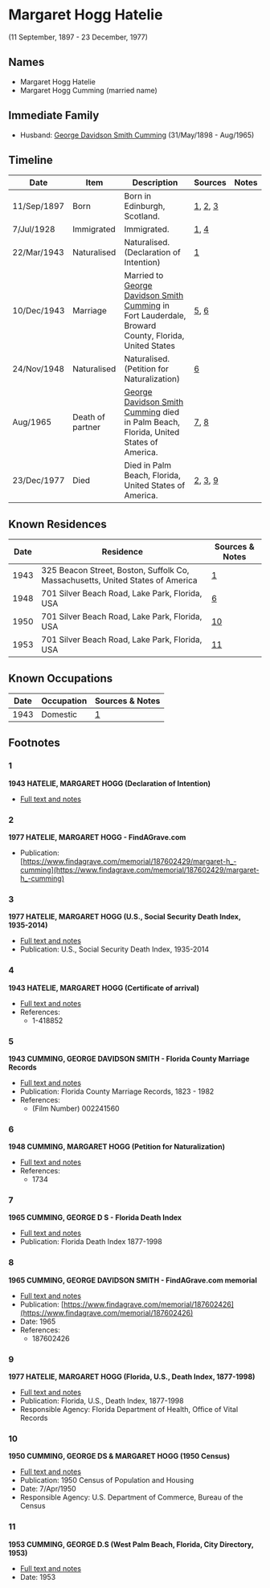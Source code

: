 ﻿---
layout: person
subject_key: i43723296
permalink: /people/i43723296
---

# Margaret Hogg Hatelie
(11 September, 1897 - 23 December, 1977)

## Names

* Margaret Hogg Hatelie
* Margaret Hogg Cumming (married name)

## Immediate Family

* Husband: [George Davidson Smith Cumming](./@13773669@-george-davidson-smith-cumming-b1898-5-31-d1965-8.md) (31/May/1898 - Aug/1965)

## Timeline

Date | Item | Description | Sources | Notes
---|---|---|---|---
11/Sep/1897 | Born | Born in Edinburgh, Scotland. | [1](#1), [2](#2), [3](#3) | 
7/Jul/1928 | Immigrated | Immigrated. | [1](#1), [4](#4) | 
22/Mar/1943 | Naturalised | Naturalised. (Declaration of Intention) | [1](#1) | 
10/Dec/1943 | Marriage | Married to [George Davidson Smith Cumming](./@13773669@-george-davidson-smith-cumming-b1898-5-31-d1965-8.md) in Fort Lauderdale, Broward County, Florida, United States | [5](#5), [6](#6) | 
24/Nov/1948 | Naturalised | Naturalised. (Petition for Naturalization) | [6](#6) | 
Aug/1965 | Death of partner | [George Davidson Smith Cumming](./@13773669@-george-davidson-smith-cumming-b1898-5-31-d1965-8.md) died in Palm Beach, Florida, United States of America. | [7](#7), [8](#8) | 
23/Dec/1977 | Died | Died in Palm Beach, Florida, United States of America. | [2](#2), [3](#3), [9](#9) | 

## Known Residences

Date | Residence | Sources & Notes
---|---|---
1943 | 325 Beacon Street, Boston, Suffolk Co, Massachusetts, United States of America | [1](#1)
1948 | 701 Silver Beach Road, Lake Park, Florida, USA | [6](#6)
1950 | 701 Silver Beach Road, Lake Park, Florida, USA | [10](#10)
1953 | 701 Silver Beach Road, Lake Park, Florida, USA | [11](#11)

## Known Occupations

Date | Occupation | Sources & Notes
---|---|---
1943 | Domestic | [1](#1)

## Footnotes

### 1

**1943 HATELIE, MARGARET HOGG (Declaration of Intention)**

* [Full text and notes](../sources/@56849565@-1943-hatelie,-margaret-hogg-declaration-of-intention-.md)

### 2

**1977 HATELIE, MARGARET HOGG - FindAGrave.com**

* Publication: [https://www.findagrave.com/memorial/187602429/margaret-h_-cumming](https://www.findagrave.com/memorial/187602429/margaret-h_-cumming)

### 3

**1977 HATELIE, MARGARET HOGG (U.S., Social Security Death Index, 1935-2014)**

* [Full text and notes](../sources/@80786697@-1977-hatelie,-margaret-hogg-u.s.,-social-security-death-index,-1935-2014-.md)
* Publication: U.S., Social Security Death Index, 1935-2014

### 4

**1943 HATELIE, MARGARET HOGG (Certificate of arrival)**

* [Full text and notes](../sources/@79712268@-1943-hatelie,-margaret-hogg-certificate-of-arrival-.md)
* References: 
  * 1-418852

### 5

**1943 CUMMING, GEORGE DAVIDSON SMITH - Florida County Marriage Records**

* [Full text and notes](../sources/@83383680@-1943-cumming,-george-davidson-smith-florida-county-marriage-records.md)
* Publication: Florida County Marriage Records, 1823 - 1982
* References: 
  * (Film Number) 002241560

### 6

**1948 CUMMING, MARGARET HOGG (Petition for Naturalization)**

* [Full text and notes](../sources/@4799722@-1948-cumming,-margaret-hogg-petition-for-naturalization-.md)
* References: 
  * 1734

### 7

**1965 CUMMING, GEORGE D S - Florida Death Index**

* [Full text and notes](../sources/@66019328@-1965-cumming,-george-d-s-florida-death-index.md)
* Publication: Florida Death Index 1877-1998

### 8

**1965 CUMMING, GEORGE DAVIDSON SMITH - FindAGrave.com memorial**

* [Full text and notes](../sources/@18107159@-1965-cumming,-george-davidson-smith-findagrave.com-memorial.md)
* Publication: [https://www.findagrave.com/memorial/187602426](https://www.findagrave.com/memorial/187602426)
* Date: 1965
* References: 
  * 187602426

### 9

**1977 HATELIE, MARGARET HOGG (Florida, U.S., Death Index, 1877-1998)**

* [Full text and notes](../sources/@3608025@-1977-hatelie,-margaret-hogg-florida,-u.s.,-death-index,-1877-1998-.md)
* Publication: Florida, U.S., Death Index, 1877-1998
* Responsible Agency: Florida Department of Health, Office of Vital Records

### 10

**1950 CUMMING, GEORGE DS & MARGARET HOGG (1950 Census)**

* [Full text and notes](../sources/@92153124@-1950-cumming,-george-ds-&-margaret-hogg-1950-census-.md)
* Publication: 1950 Census of Population and Housing
* Date: 7/Apr/1950
* Responsible Agency: U.S. Department of Commerce, Bureau of the Census

### 11

**1953 CUMMING, GEORGE D.S (West Palm Beach, Florida, City Directory, 1953)**

* [Full text and notes](../sources/@64786767@-1953-cumming,-george-d.s-west-palm-beach,-florida,-city-directory,-1953-.md)
* Date: 1953

